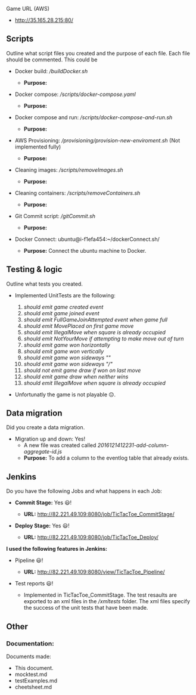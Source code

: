 Game URL (AWS)
* http://35.165.28.215:80/

## Scripts

Outline what script files you created and the purpose of each file. Each file should be commented. This could be

- Docker build: _/buildDocker.sh_
	- __Purpose:__ 

- Docker compose: _/scripts/docker-compose.yaml_
	- __Purpose:__ 

- Docker compose and run: _/scripts/docker-compose-and-run.sh_
	- __Purpose:__ 

- AWS Provisioning: _/provisioning/provision-new-enviroment.sh_ (Not implemented fully)
	- __Purpose:__ 

- Cleaning images: _/scripts/removeImages.sh_
	- __Purpose:__ 

- Cleaning containers: _/scripts/removeContainers.sh_
	- __Purpose:__ 

- Git Commit script: _/gitCommit.sh_
	- __Purpose:__ 

- Docker Connect:  ubuntu@i-f1efa454:~/dockerConnect.sh/
	- __Purpose:__ Connect the ubuntu machine to Docker.



## Testing & logic

Outline what tests you created.

- Implemented UnitTests are the following:
	1. _should emit game created event_
	2. _should emit game joined event_
	3. _should emit FullGameJoinAttempted event when game full_
	4. _should emit MovePlaced on first game move_
	5. _should emit IllegalMove when square is already occupied_
	6. _should emit NotYourMove if attempting to make move out of turn_
	7. _should emit game won horizontally_
	8. _should emit game won vertically_
	9. _should emit game won sideways "\"_
	10. _should emit game won sideways "/"_
	11. _should not emit game draw if won on last move_
	12. _should emit game draw when neither wins_
	13. _should emit IllegalMove when square is already occupied_

- Unfortunatly the game is not playable :pensive:.



## Data migration

Did you create a data migration.

- Migration up and down: Yes!
	- A new file was created called _2016121412231-add-column-aggregate-id.js_
	- __Purpose:__ To add a column to the eventlog table that already exists.



## Jenkins

Do you have the following Jobs and what happens in each Job:

- __Commit Stage:__ Yes :smiley:! 
	- __URL:__ http://82.221.49.109:8080/job/TicTacToe_CommitStage/ 

- __Deploy Stage:__ Yes :smiley:!
	- __URL:__ http://82.221.49.109:8080/job/TicTacToe_Deploy/ 




__I used the following features in Jenkins:__
- Pipeline :smiley:!
	- __URL:__ http://82.221.49.109:8080/view/TicTacToe_Pipeline/

- Test reports :smiley:!
	- Implemented in TicTacToe_CommitStage. The test resaults are exported to an xml files in the _/xmltests_ folder. The xml files specify the success of the unit tests that have been made. 



## Other
### Documentation:
Documents made:
- This document.
- mocktest.md
- testExamples.md
- cheetsheet.md
